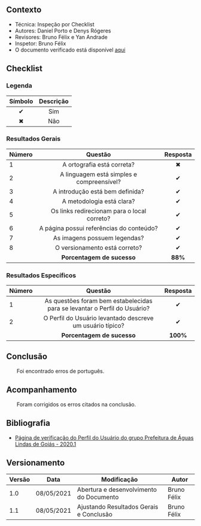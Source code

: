 ## Contexto	
 - Técnica: Inspeção por Checklist
 - Autores: Daniel Porto e Denys Rógeres
 - Revisores: Bruno Félix e Yan Andrade
 - Inspetor: Bruno Félix
 - O documento verificado está disponível [aqui](../../analise-de-requisitos/perfil-do-usuario.md)

## Checklist

### Legenda 

|Símbolo|Descrição|
|:-:|:-:|
|✔|Sim|
|✖|Não|

### Resultados Gerais
|Número|Questão|Resposta|
|:-|:-:|:-:|
|1|A ortografia está correta?|✖|
|2|A linguagem está simples e compreensível?|✔|
|3|A introdução está bem definida?|✔|
|4|A metodologia está clara?|✔|
|5|Os links redirecionam para o local correto?|✔|
|6|A página possui referências do conteúdo?|✔|
|7|As imagens possuem legendas?|✔|
|8|O versionamento está correto?|✔|
||**Porcentagem de sucesso**|**88%**|

### Resultados Específicos
|Número|Questão|Resposta|
|:-|:-:|:-:|
|1|As questões foram bem estabelecidas para se levantar o Perfil do Usuário?|✔|
|2|O Perfil do Usuário levantado descreve um usuário típico?|✔|
||**Porcentagem de sucesso**|**100%**|

## Conclusão
&emsp;&emsp;Foi encontrado erros de português.

## Acompanhamento
&emsp;&emsp;Foram corrigidos os erros citados na conclusão.

## Bibliografia
- [Página de verificação do Perfil do Usuário do grupo Prefeitura de Águas Lindas de Goiás - 2020.1](https://interacao-humano-computador.github.io/2020.1-Prefeiturade-Aguas-Lindas-de-Goias/verificacao/veri_questionario/)

## Versionamento
|Versão|Data|Modificação|Autor|
|--|--|--|--|
|1.0|08/05/2021|Abertura e desenvolvimento do Documento|Bruno Félix|
|1.1|08/05/2021|Ajustando Resultados Gerais e Conclusão|Bruno Félix|